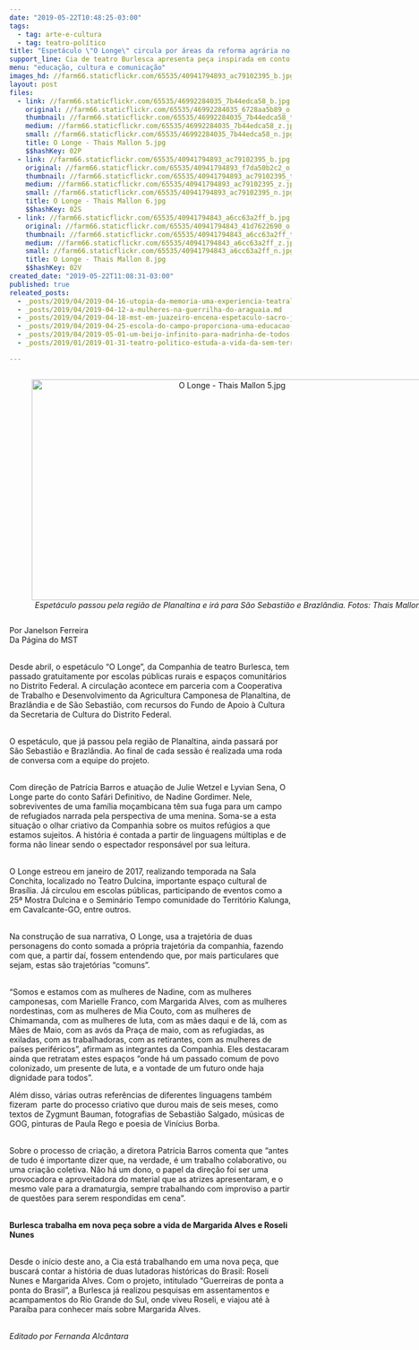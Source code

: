 ```yaml
---
date: "2019-05-22T10:48:25-03:00"
tags:
  - tag: arte-e-cultura
  - tag: teatro-político
title: "Espetáculo \"O Longe\" circula por áreas da reforma agrária no DF"
support_line: Cia de teatro Burlesca apresenta peça inspirada em conto africano
menu: "educação, cultura e comunicação"
images_hd: //farm66.staticflickr.com/65535/40941794893_ac79102395_b.jpg
layout: post
files:
  - link: //farm66.staticflickr.com/65535/46992284035_7b44edca58_b.jpg
    original: //farm66.staticflickr.com/65535/46992284035_6728aa5b89_o.jpg
    thumbnail: //farm66.staticflickr.com/65535/46992284035_7b44edca58_t.jpg
    medium: //farm66.staticflickr.com/65535/46992284035_7b44edca58_z.jpg
    small: //farm66.staticflickr.com/65535/46992284035_7b44edca58_n.jpg
    title: O Longe - Thais Mallon 5.jpg
    $$hashKey: 02P
  - link: //farm66.staticflickr.com/65535/40941794893_ac79102395_b.jpg
    original: //farm66.staticflickr.com/65535/40941794893_f7da50b2c2_o.jpg
    thumbnail: //farm66.staticflickr.com/65535/40941794893_ac79102395_t.jpg
    medium: //farm66.staticflickr.com/65535/40941794893_ac79102395_z.jpg
    small: //farm66.staticflickr.com/65535/40941794893_ac79102395_n.jpg
    title: O Longe - Thais Mallon 6.jpg
    $$hashKey: 02S
  - link: //farm66.staticflickr.com/65535/40941794843_a6cc63a2ff_b.jpg
    original: //farm66.staticflickr.com/65535/40941794843_41d7622690_o.jpg
    thumbnail: //farm66.staticflickr.com/65535/40941794843_a6cc63a2ff_t.jpg
    medium: //farm66.staticflickr.com/65535/40941794843_a6cc63a2ff_z.jpg
    small: //farm66.staticflickr.com/65535/40941794843_a6cc63a2ff_n.jpg
    title: O Longe - Thais Mallon 8.jpg
    $$hashKey: 02V
created_date: "2019-05-22T11:08:31-03:00"
published: true
releated_posts:
  - _posts/2019/04/2019-04-16-utopia-da-memoria-uma-experiencia-teatral-faz-homenagem-as-assassinados-em-carajas.md
  - _posts/2019/04/2019-04-12-a-mulheres-na-guerrilha-do-araguaia.md
  - _posts/2019/04/2019-04-18-mst-em-juazeiro-encena-espetaculo-sacro-jesus-exemplo-de-comunhao.md
  - _posts/2019/04/2019-04-25-escola-do-campo-proporciona-uma-educacao-libertadora.md
  - _posts/2019/04/2019-05-01-um-beijo-infinito-para-madrinha-de-todos-nos.md
  - _posts/2019/01/2019-01-31-teatro-politico-estuda-a-vida-da-sem-terra-roseli-nunes.md

---
```

<div style="text-align:center">
<figure class="image" style="display:inline-block"><img alt="O Longe - Thais Mallon 5.jpg" height="394" src="//farm66.staticflickr.com/65535/46992284035_7b44edca58_b.jpg" width="700" />
<figcaption><em>Espet&aacute;culo passou pela regi&atilde;o de Planaltina e ir&aacute; para S&atilde;o Sebasti&atilde;o e Brazl&acirc;ndia. Fotos: Thais Mallon</em></figcaption>
</figure>
</div>

<p>Por Janelson Ferreira<br />
Da P&aacute;gina do MST<br />
&nbsp;</p>

<p>Desde abril, o espet&aacute;culo &ldquo;O Longe&rdquo;, da Companhia de teatro Burlesca, tem passado gratuitamente por escolas p&uacute;blicas rurais e espa&ccedil;os comunit&aacute;rios no Distrito Federal. A circula&ccedil;&atilde;o acontece em parceria com a Cooperativa de Trabalho e Desenvolvimento da Agricultura Camponesa de Planaltina, de Brazl&acirc;ndia e de S&atilde;o Sebasti&atilde;o, com recursos do Fundo de Apoio &agrave; Cultura da Secretaria de Cultura do Distrito Federal.</p>

<p><br />
O espet&aacute;culo, que j&aacute; passou pela regi&atilde;o de Planaltina, ainda passar&aacute; por S&atilde;o Sebasti&atilde;o e Brazl&acirc;ndia. Ao final de cada sess&atilde;o &eacute; realizada uma roda de conversa com a equipe do projeto.<br />
&nbsp;</p>

<p>Com dire&ccedil;&atilde;o de Patr&iacute;cia Barros e atua&ccedil;&atilde;o de Julie Wetzel e Lyvian Sena, O Longe parte do conto Saf&aacute;ri Definitivo, de Nadine Gordimer. Nele, sobreviventes de uma fam&iacute;lia mo&ccedil;ambicana t&ecirc;m sua fuga para um campo de refugiados narrada pela perspectiva de uma menina. Soma-se a esta situa&ccedil;&atilde;o o olhar criativo da Companhia sobre os muitos ref&uacute;gios a que estamos sujeitos. A hist&oacute;ria &eacute; contada a partir de linguagens m&uacute;ltiplas e de forma n&atilde;o linear sendo o espectador respons&aacute;vel por sua leitura.<br />
&nbsp;</p>

<p>O Longe estreou em janeiro de 2017, realizando temporada na Sala Conchita, localizado no Teatro Dulcina, importante espa&ccedil;o cultural de Bras&iacute;lia. J&aacute; circulou em escolas p&uacute;blicas, participando de eventos como a 25&ordf; Mostra Dulcina e o Semin&aacute;rio Tempo comunidade do Territ&oacute;rio Kalunga, em Cavalcante-GO, entre outros.<br />
&nbsp;</p>

<p>Na constru&ccedil;&atilde;o de sua narrativa, O Longe, usa a trajet&oacute;ria de duas personagens do conto somada a pr&oacute;pria trajet&oacute;ria da companhia, fazendo com que, a partir da&iacute;, fossem entendendo que, por mais particulares que sejam, estas s&atilde;o trajet&oacute;rias &ldquo;comuns&rdquo;.<br />
&nbsp;</p>

<p>&ldquo;Somos e estamos com as mulheres de Nadine, com as mulheres camponesas, com Marielle Franco, com Margarida Alves, com as mulheres nordestinas, com as mulheres de Mia Couto, com as mulheres de Chimamanda, com as mulheres de luta, com as m&atilde;es daqui e de l&aacute;, com as M&atilde;es de Maio, com as av&oacute;s da Pra&ccedil;a de maio, com as refugiadas, as exiladas, com as trabalhadoras, com as retirantes, com as mulheres de pa&iacute;ses perif&eacute;ricos&rdquo;, afirmam as integrantes da Companhia. Eles destacaram ainda que retratam estes espa&ccedil;os &ldquo;onde h&aacute; um passado comum de povo colonizado, um presente de luta, e a vontade de um futuro onde haja dignidade para todos&rdquo;.</p>

<p>Al&eacute;m disso, v&aacute;rias outras refer&ecirc;ncias de diferentes linguagens tamb&eacute;m fizeram&nbsp; parte do processo criativo que durou mais de seis meses, como textos de Zygmunt Bauman, fotografias de Sebasti&atilde;o Salgado, m&uacute;sicas de GOG, pinturas de Paula Rego e poesia de Vin&iacute;cius Borba.<br />
&nbsp;</p>

<p>Sobre o processo de cria&ccedil;&atilde;o, a diretora Patr&iacute;cia Barros comenta que &ldquo;antes de tudo &eacute; importante dizer que, na verdade, &eacute; um trabalho colaborativo, ou uma cria&ccedil;&atilde;o coletiva. N&atilde;o h&aacute; um dono, o papel da dire&ccedil;&atilde;o foi ser uma provocadora e aproveitadora do material que as atrizes apresentaram, e o mesmo vale para a dramaturgia, sempre trabalhando com improviso a partir de quest&otilde;es para serem respondidas em cena&rdquo;.<br />
&nbsp;</p>

<p><strong>Burlesca trabalha em nova pe&ccedil;a sobre a vida de Margarida Alves e Roseli Nunes</strong><br />
&nbsp;</p>

<p>Desde o in&iacute;cio deste ano, a Cia est&aacute; trabalhando em uma nova pe&ccedil;a, que buscar&aacute; contar a hist&oacute;ria de duas lutadoras hist&oacute;ricas do Brasil: Roseli Nunes e Margarida Alves. Com o projeto, intitulado &ldquo;Guerreiras de ponta a ponta do Brasil&rdquo;, a Burlesca j&aacute; realizou pesquisas em assentamentos e acampamentos do Rio Grande do Sul, onde viveu Roseli, e viajou at&eacute; &agrave; Para&iacute;ba para conhecer mais sobre Margarida Alves.<br />
&nbsp;</p>

<p><em>Editado por Fernanda Alc&acirc;ntara</em></p>
